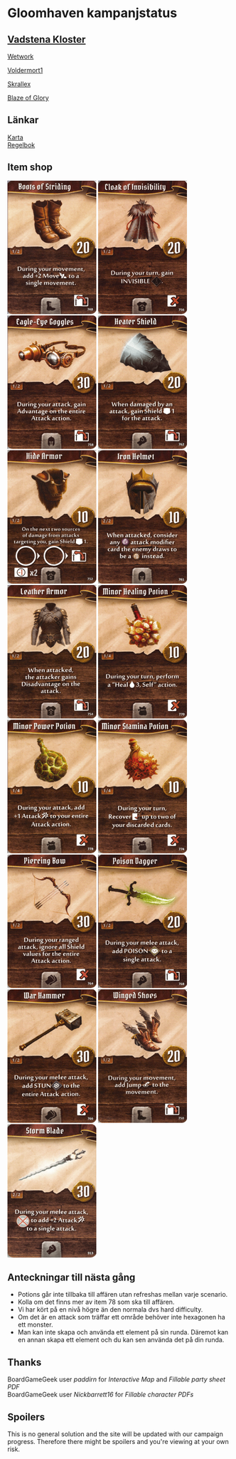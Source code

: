 # Gloomhaven kampanjstatus

##  [Vadstena Kloster](allfathr.github.io/partysheet.png)
[Wetwork](allfathr.github.io/players/cragheart.png)

[Voldermort1](allfathr.github.io/players/tinkerer.png)

[Skrallex](allfathr.github.io/players/mindthief.png)

[Blaze of Glory](allfathr.github.io/players/spellweaver.png)

## Länkar
[Karta](allfathr.github.io/map.png)  
[Regelbok](https://drive.google.com/open?id=10Sjmjdyc2Fan62Ubi1LsHXtTz2r5wU-o)

## Item shop
<p float="left">
  <img src="firstset/boots-of-striding.png" alt="drawing" width="200"/>
  <img src="firstset/cloak-of-invisibility.png" alt="drawing" width="200"/>
  <img src="firstset/eagle-eye-goggles.png" alt="drawing" width="200"/>
  <img src="firstset/heater-shield.png" alt="drawing" width="200"/>
  <img src="firstset/hide-armor.png" alt="drawing" width="200"/>
  <img src="firstset/iron-helmet.png" alt="drawing" width="200"/>
  <img src="firstset/leather-armor.png" alt="drawing" width="200"/>
  <img src="firstset/minor-healing-potion.png" alt="drawing" width="200"/>
  <img src="firstset/minor-power-potion.png" alt="drawing" width="200"/>
  <img src="firstset/minor-stamina-potion.png" alt="drawing" width="200"/>
  <img src="firstset/piercing-bow.png" alt="drawing" width="200"/>
  <img src="firstset/poison-dagger.png" alt="drawing" width="200"/>
  <img src="firstset/war-hammer.png" alt="drawing" width="200"/>
  <img src="firstset/winged-shoes.png" alt="drawing" width="200"/>
  <img src="firstset/storm-blade.png" alt="drawing" width="200"/>
</p>

## Anteckningar till nästa gång
* Potions går inte tillbaka till affären utan refreshas mellan varje scenario.  
* Kolla om det finns mer av item 78 som ska till affären.  
* Vi har kört på en nivå högre än den normala dvs hard difficulty.  
* Om det är en attack som träffar ett område behöver inte hexagonen ha ett monster.  
* Man kan inte skapa och använda ett element på sin runda. Däremot kan en annan skapa ett element och du kan sen använda det på din runda.


## Thanks
BoardGameGeek user *paddirn* for *Interactive Map* and *Fillable party sheet PDF*  
BoardGameGeek user *Nickbarrett16* for *Fillable character PDFs*


## Spoilers
This is no general solution and the site will be updated with our campaign progress. Therefore there might be spoilers and you're viewing at your own risk.

